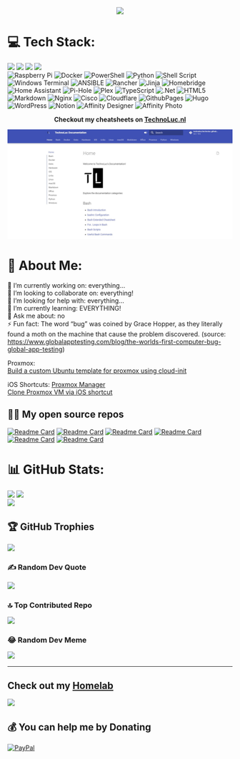 <!-- ## 👋 Hi, I’m @TechnoLuc -->

<p align="center">
  <a href="[https://skillicons.dev](https://github.com/Jurredr/github-widgetbox)">
    <img src="https://github-widgetbox.vercel.app/api/profile?username=technoluc&data=followers,repositories,stars,commits" />
  </a>
</p>

# 💻 Tech Stack:
<img src="https://img.shields.io/badge/proxmox-%23E57000.svg?&style=for-the-badge&logo=proxmox&logoColor=white" /> <img src="https://img.shields.io/badge/macos-%23000000.svg?&style=for-the-badge&logo=macos&logoColor=white" /> <img src="https://img.shields.io/badge/windows-%230078D6.svg?&style=for-the-badge&logo=windows&logoColor=white" /> <img src="https://img.shields.io/badge/linux-%23FCC624.svg?&style=for-the-badge&logo=linux&logoColor=black" />  	
![Raspberry Pi](https://img.shields.io/badge/-RaspberryPi-C51A4A?style=for-the-badge&logo=Raspberry-Pi) 
![Docker](https://img.shields.io/badge/docker-%230db7ed.svg?style=for-the-badge&logo=docker&logoColor=white) 
![PowerShell](https://img.shields.io/badge/PowerShell-%235391FE.svg?style=for-the-badge&logo=powershell&logoColor=white) 
![Python](https://img.shields.io/badge/python-3670A0?style=for-the-badge&logo=python&logoColor=ffdd54) 
![Shell Script](https://img.shields.io/badge/shell_script-%23121011.svg?style=for-the-badge&logo=gnu-bash&logoColor=white) 
![Windows Terminal](https://img.shields.io/badge/Windows%20Terminal-%234D4D4D.svg?style=for-the-badge&logo=windows-terminal&logoColor=white) 
![ANSIBLE](https://img.shields.io/badge/ansible-%231A1918.svg?style=for-the-badge&logo=ansible&logoColor=white) 
![Rancher](https://img.shields.io/badge/rancher-%230075A8.svg?style=for-the-badge&logo=rancher&logoColor=white) 
![Jinja](https://img.shields.io/badge/jinja-white.svg?style=for-the-badge&logo=jinja&logoColor=black) 
![Homebridge](https://img.shields.io/badge/homebridge-%23491F59.svg?style=for-the-badge&logo=homebridge&logoColor=white) 
![Home Assistant](https://img.shields.io/badge/home%20assistant-%2341BDF5.svg?style=for-the-badge&logo=home-assistant&logoColor=white) 
![Pi-Hole](https://img.shields.io/badge/pihole-%2396060C.svg?style=for-the-badge&logo=pi-hole&logoColor=white) 
![Plex](https://img.shields.io/badge/plex-%23E5A00D.svg?style=for-the-badge&logo=plex&logoColor=white) 
![TypeScript](https://img.shields.io/badge/typescript-%23007ACC.svg?style=for-the-badge&logo=typescript&logoColor=white) 
![.Net](https://img.shields.io/badge/.NET-5C2D91?style=for-the-badge&logo=.net&logoColor=white) 
![HTML5](https://img.shields.io/badge/html5-%23E34F26.svg?style=for-the-badge&logo=html5&logoColor=white) 
![Markdown](https://img.shields.io/badge/markdown-%23000000.svg?style=for-the-badge&logo=markdown&logoColor=white) 
![Nginx](https://img.shields.io/badge/nginx-%23009639.svg?style=for-the-badge&logo=nginx&logoColor=white) 
![Cisco](https://img.shields.io/badge/cisco-%23049fd9.svg?style=for-the-badge&logo=cisco&logoColor=black) 
![Cloudflare](https://img.shields.io/badge/Cloudflare-F38020?style=for-the-badge&logo=Cloudflare&logoColor=white) 
![GithubPages](https://img.shields.io/badge/github%20pages-121013?style=for-the-badge&logo=github&logoColor=white) 
![Hugo](https://img.shields.io/badge/Hugo-black.svg?style=for-the-badge&logo=Hugo) 
![WordPress](https://img.shields.io/badge/WordPress-%23117AC9.svg?style=for-the-badge&logo=WordPress&logoColor=white) 
![Notion](https://img.shields.io/badge/Notion-%23000000.svg?style=for-the-badge&logo=notion&logoColor=white) 
![Affinity Designer](https://img.shields.io/badge/affinity%20designer-%231B72BE.svg?style=for-the-badge&logo=affinity-designer&logoColor=white) 
![Affinity Photo](https://img.shields.io/badge/affinity%20photo-%237E4DD2.svg?style=for-the-badge&logo=affinity-photo&logoColor=white) 
 <br>
<p align="center">
  <strong>
    Checkout my cheatsheets on
    <a href="https://technoluc.nl/">TechnoLuc.nl</a>
  </strong>
</p>

<p align="center">
  <a href="https://technoluc.github.io">
    <img src="https://raw.githubusercontent.com/technoluc/technoluc/main/assets/tl_gh_io.jpg" width="700" />
  </a>
</p>

# 💫 About Me:
🔭 I’m currently working on: everything...<br>👯 I’m looking to collaborate on: everything!<br>🤝 I’m looking for help with: everything...<br>🌱 I’m currently learning: EVERYTHING!<br>💬 Ask me about: no<br>⚡ Fun fact: The word “bug” was coined by Grace Hopper, as they literally found a moth on the machine that cause the problem discovered. (source: https://www.globalapptesting.com/blog/the-worlds-first-computer-bug-global-app-testing)<br>

Proxmox: <br>
[Build a custom Ubuntu template for proxmox using cloud-init](proxmox/README.md) 

iOS Shortcuts:
[Proxmox Manager](https://www.icloud.com/shortcuts/216466a5361d475090f787211297767e) <br>
[Clone Proxmox VM via iOS shortcut](https://www.icloud.com/shortcuts/afc4686b36cf41b5bc62e10215a351bc)


<!-- 
<p align="center">
  <a href="https://skillicons.dev">
    <img src="https://skillicons.dev/icons?i=bash,cloudflare,docker,git,github,jenkins,linux,md,nginx,powershell,py,raspberrypi,stackoverflow,vscode" />
  </a>
</p>
-->

## 🧑‍💻 My open source repos

[![Readme Card](https://github-readme-stats.vercel.app/api/pin/?username=technoluc&repo=technoluc.github.io&theme=buefy)](https://github.com/technoluc/technoluc.github.io.git)
[![Readme Card](https://github-readme-stats.vercel.app/api/pin/?username=technoluc&repo=dotfiles&theme=buefy)](https://github.com/technoluc/dotfiles.git)
[![Readme Card](https://github-readme-stats.vercel.app/api/pin/?username=technoluc&repo=get&theme=buefy)](https://github.com/technoluc/get.git)
[![Readme Card](https://github-readme-stats.vercel.app/api/pin/?username=technoluc&repo=officeutil&theme=buefy)](https://github.com/technoluc/officeutil.git)
[![Readme Card](https://github-readme-stats.vercel.app/api/pin/?username=technoluc&repo=recycle-bin-themes&theme=buefy)](https://github.com/technoluc/recycle-bin-themes.git)
[![Readme Card](https://github-readme-stats.vercel.app/api/pin/?username=technoluc&repo=winutil&theme=buefy)](https://github.com/technoluc/winutil.git)


# 📊 GitHub Stats:
![](https://github-readme-stats.vercel.app/api?username=technoluc&theme=swift&hide_border=false&include_all_commits=false&count_private=false)
![](https://github-readme-streak-stats.herokuapp.com/?user=technoluc&theme=swift&hide_border=false)<br/>
![](https://github-readme-stats.vercel.app/api/top-langs/?username=technoluc&theme=swift&hide_border=false&include_all_commits=false&count_private=false&layout=compact)

## 🏆 GitHub Trophies
![](https://github-profile-trophy.vercel.app/?username=technoluc&theme=radical&no-frame=false&no-bg=true&margin-w=4)

### ✍️ Random Dev Quote
![](https://quotes-github-readme.vercel.app/api?type=vertical&theme=radical)

### 🔝 Top Contributed Repo
![](https://github-contributor-stats.vercel.app/api?username=technoluc&limit=5&theme=tokyonight&combine_all_yearly_contributions=true)

### 😂 Random Dev Meme
<img src='https://randommeme-five.vercel.app/' style="height: 400px;"/>

---
<!--
#
👀 I’m just messing around...

🌱 I’m currently learning a lot...

📫 You can reach me via [Discord](https://discord.gg/kvvndsWGmT) -->

<!--
| <a href="https://github.com/technoluc/github-readme-stats"><img align="center" src="https://github-readme-stats.vercel.app/api?username=technoluc&show_icons=true&include_all_commits=true&theme=buefy&hide_border=true&count_private=true" alt="TechnoLuc's github stats" /></a> | <a href="https://github.com/technoluc/github-readme-stats"><img align="center" src="https://github-readme-stats.vercel.app/api/top-langs/?username=technoluc&langs_count=9&layout=compact&theme=buefy&hide_border=true" /></a> |
| ------------- | ------------- |
-->

<!-- [![Anurag's GitHub stats](https://github-readme-stats.vercel.app/api?username=technoluc)](https://github.com/anuraghazra/github-readme-stats) -->

## Check out my [Homelab](https://github.com/technoluc/homelab.git)


<!--- 
# technoluc's GitHub Repositories
- [dotfiles](https://github.com/technoluc/dotfiles) - Repository for my dotfiles, configurations, and setup scripts.
- [extensions](https://github.com/technoluc/extensions) - Collection of various extensions and plugins for different tools.
- [FileWatcher](https://github.com/technoluc/FileWatcher) - Utility for watching files and directories for changes.
- [get](https://github.com/technoluc/get) - Simple utility for downloading files from the internet.
- [github-readme-stats](https://github.com/technoluc/github-readme-stats) - Repository for GitHub readme stats.
- [Microsoft-Activation-Scripts](https://github.com/technoluc/Microsoft-Activation-Scripts) - Scripts for activating Microsoft products.
- [msoffice-removal-tool](https://github.com/technoluc/msoffice-removal-tool) - Tool for removing Microsoft Office from Windows.
- [NotionHook](https://github.com/technoluc/NotionHook) - Integration scripts for Notion.
- [OfficeRTool](https://github.com/technoluc/OfficeRTool) - Tool for managing Microsoft Office installations.
- [officeutil](https://github.com/technoluc/officeutil) - Utility scripts for Microsoft Office.
- [PD-Runner](https://github.com/technoluc/PD-Runner) - Script for running PowerShell scripts in parallel.
- [recycle-bin-themes](https://github.com/technoluc/recycle-bin-themes) - Themes for Windows recycle bin icons.
- [scripts](https://github.com/technoluc/scripts) - Collection of miscellaneous scripts.
- [Setup-Your-Mac](https://github.com/technoluc/Setup-Your-Mac) - Scripts for setting up a new Mac environment.
- [Sophia-Script-for-Windows](https://github.com/technoluc/Sophia-Script-for-Windows) - Windows automation scripts.
- [technoluc.github.io](https://github.com/technoluc/technoluc.github.io) - Source code for my personal website.
- [winutil](https://github.com/technoluc/winutil) - Windows utility scripts.
- [WinWizard](https://github.com/technoluc/WinWizard) - Windows wizard for common tasks.
- [WpfZoo](https://github.com/technoluc/WpfZoo) - Collection of WPF (Windows Presentation Foundation) samples and utilities.
--->



[![](https://visitcount.itsvg.in/api?id=technoluc&icon=5&color=6)](https://visitcount.itsvg.in)

  ## 💰 You can help me by Donating
  [![PayPal](https://img.shields.io/badge/PayPal-00457C?style=for-the-badge&logo=paypal&logoColor=white)](https://paypal.me/LucKurstjens) 

  
<!-- Proudly created with GPRM ( https://gprm.itsvg.in ) -->
